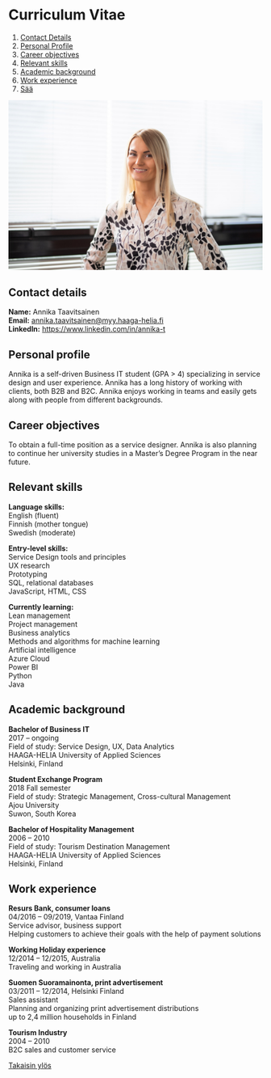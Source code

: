 # Curriculum Vitae

1. [Contact Details](#contact-details)
2. [Personal Profile](#personal-profile)
3. [Career objectives](#career-objectives)
4. [Relevant skills](#relevant-skills)
5. [Academic background](#academic-background)
4. [Work experience](#work-experience)
1. [Sää](#sää)

  
![Annika kuva](src/annika-kuva.jpg "Annika kuva")


## Contact details  

**Name:** Annika Taavitsainen  
**Email:** annika.taavitsainen@myy.haaga-helia.fi  
**LinkedIn:** <https://www.linkedin.com/in/annika-t>


## Personal profile

Annika is a self-driven Business IT student (GPA > 4) specializing in service design and user experience. Annika has a long history of working with clients, both B2B and B2C. Annika enjoys working in teams and easily gets along with people from different backgrounds.

## Career objectives

To obtain a full-time position as a service designer. Annika is also planning to continue her university studies in a Master’s Degree Program in the near future.


## Relevant skills

**Language skills:**   
English (fluent)  
Finnish (mother tongue)  
Swedish (moderate)  

**Entry-level skills:**   
Service Design tools and principles  
UX  research  
Prototyping   
SQL, relational databases  
JavaScript, HTML, CSS  

**Currently learning:**  
Lean management  
Project management  
Business analytics  
Methods and algorithms for machine learning  
Artificial intelligence  
Azure Cloud  
Power BI  
Python  
Java


## Academic background

**Bachelor of Business IT**  
2017 – ongoing  
Field of study: Service Design, UX, Data Analytics  
HAAGA-HELIA University of Applied Sciences  
Helsinki, Finland  

**Student Exchange Program**  
2018 Fall semester  
Field of study: Strategic Management, Cross-cultural Management  
Ajou University  
Suwon, South Korea  

**Bachelor of Hospitality Management**  
2006 – 2010  
Field of study: Tourism Destination Management  
HAAGA-HELIA University of Applied Sciences  
Helsinki, Finland


## Work experience

**Resurs Bank, consumer loans**  
04/2016 – 09/2019, Vantaa Finland  
Service advisor, business support  
Helping customers to achieve their goals with the help of payment solutions

**Working Holiday experience**  
12/2014 – 12/2015, Australia  
Traveling and working in Australia  

**Suomen Suoramainonta, print advertisement**  
03/2011 – 12/2014, Helsinki Finland  
Sales assistant  
Planning and organizing print advertisement distributions  
up to 2,4 million households in Finland

**Tourism Industry**  
2004 – 2010  
B2C sales and customer service

[Takaisin ylös](#curriculum-vitae)
